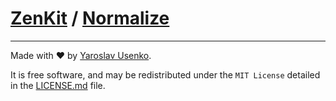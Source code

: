 # [ZenKit](https://github.com/yarus-app/zenkit) / [Normalize](https://github.com/yarus-app/zenkit/tree/main/packages/normalize)

---

Made with ❤️ by [Yaroslav Usenko](https://github.com/yar-usenko).

It is free software, and may be redistributed under the `MIT License` detailed in the [LICENSE.md](https://github.com/yarus-app/zenkit/blob/main/LICENSE.md) file.
